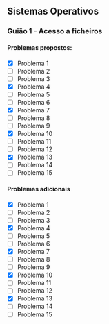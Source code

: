 ## Sistemas Operativos


 ### Guião 1 - Acesso a ficheiros
 
 #### Problemas propostos:       
 - [x] Problema 1              
 - [ ] Problema 2              
 - [ ] Problema 3              
 - [x] Problema 4              
 - [ ] Problema 5              
 - [ ] Problema 6              
 - [x] Problema 7              
 - [ ] Problema 8              
 - [ ] Problema 9              
 - [x] Problema 10             
 - [ ] Problema 11             
 - [ ] Problema 12             
 - [x] Problema 13             
 - [ ] Problema 14             
 - [ ] Problema 15             

 #### Problemas adicionais
 - [x] Problema 1
 - [ ] Problema 2
 - [ ] Problema 3
 - [x] Problema 4
 - [ ] Problema 5
 - [ ] Problema 6
 - [x] Problema 7
 - [ ] Problema 8
 - [ ] Problema 9
 - [x] Problema 10
 - [ ] Problema 11
 - [ ] Problema 12
 - [x] Problema 13
 - [ ] Problema 14
 - [ ] Problema 15
